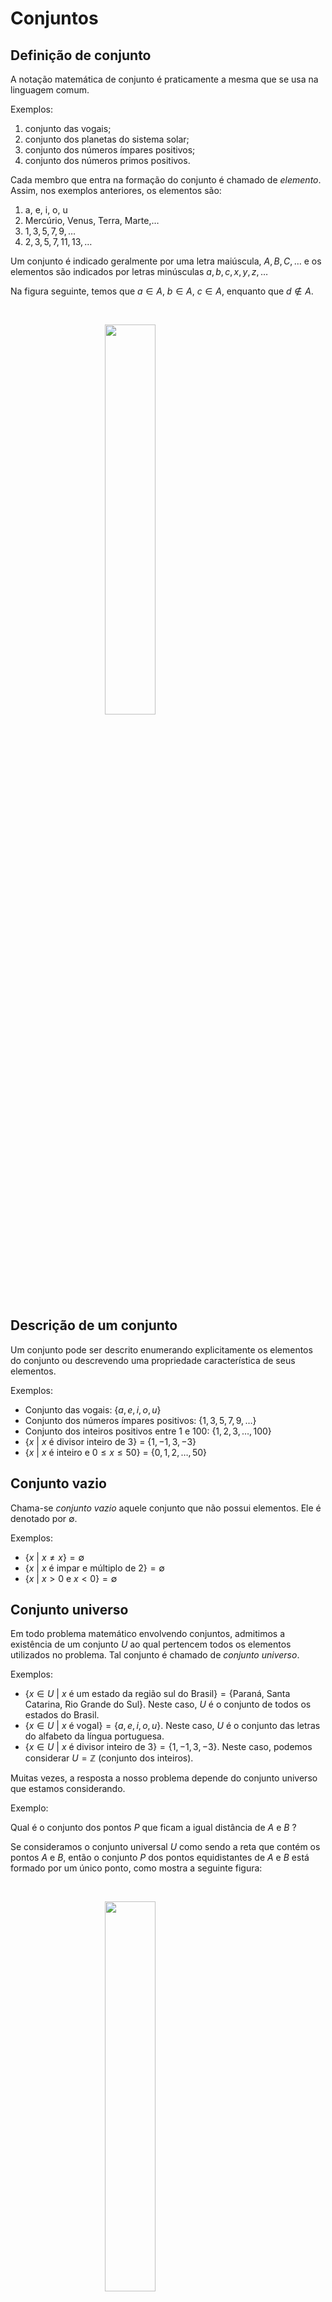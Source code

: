 # Conjuntos 
<!--
You can label chapter and section titles using `{#label}` after them, e.g., we can reference Chapter \@ref(intro). If you do not manually label them, there will be automatic labels anyway, e.g., Chapter \@ref(methods).

Figures and tables with captions will be placed in `figure` and `table` environments, respectively.


```r
par(mar = c(4, 4, .1, .1))
plot(pressure, type = 'b', pch = 19)
```

<div class="figure" style="text-align: center">
<img src="01-conjuntos_files/figure-html/nice-fig-1.png" alt="Here is a nice figure!" width="80%" />
<p class="caption">(\#fig:nice-fig)Here is a nice figure!</p>
</div>

Reference a figure by its code chunk label with the `fig:` prefix, e.g., see Figure \@ref(fig:nice-fig). Similarly, you can reference tables generated from `knitr::kable()`, e.g., see Table \@ref(tab:nice-tab).


```r
knitr::kable(
  head(iris, 20), caption = 'Here is a nice table!',
  booktabs = TRUE
)
```



Table: (\#tab:nice-tab)Here is a nice table!

 Sepal.Length   Sepal.Width   Petal.Length   Petal.Width  Species 
-------------  ------------  -------------  ------------  --------
          5.1           3.5            1.4           0.2  setosa  
          4.9           3.0            1.4           0.2  setosa  
          4.7           3.2            1.3           0.2  setosa  
          4.6           3.1            1.5           0.2  setosa  
          5.0           3.6            1.4           0.2  setosa  
          5.4           3.9            1.7           0.4  setosa  
          4.6           3.4            1.4           0.3  setosa  
          5.0           3.4            1.5           0.2  setosa  
          4.4           2.9            1.4           0.2  setosa  
          4.9           3.1            1.5           0.1  setosa  
          5.4           3.7            1.5           0.2  setosa  
          4.8           3.4            1.6           0.2  setosa  
          4.8           3.0            1.4           0.1  setosa  
          4.3           3.0            1.1           0.1  setosa  
          5.8           4.0            1.2           0.2  setosa  
          5.7           4.4            1.5           0.4  setosa  
          5.4           3.9            1.3           0.4  setosa  
          5.1           3.5            1.4           0.3  setosa  
          5.7           3.8            1.7           0.3  setosa  
          5.1           3.8            1.5           0.3  setosa  

You can write citations, too. For example, we are using the **bookdown** package [@R-bookdown] in this sample book, which was built on top of R Markdown and **knitr** [@xie2015].
-->

## Definição de conjunto

A notação matemática de conjunto é praticamente a mesma que se usa na linguagem comum.

Exemplos:

1. conjunto das vogais;
2. conjunto dos planetas do sistema solar;
3. conjunto dos  números ímpares positivos;
4. conjunto dos números primos positivos.

Cada membro que entra na formação do conjunto é chamado de *elemento*. Assim, nos exemplos anteriores, os elementos são:

1. a, e, i, o, u
2. Mercúrio, Venus, Terra, Marte,$\ldots$
3. $1, 3, 5, 7, 9,\ldots$
4. $2, 3, 5, 7, 11, 13,\ldots$

Um conjunto é indicado geralmente por uma letra maiúscula, $A, B, C,\ldots$ e os elementos são indicados por letras minúsculas $a, b, c, x, y, z,\ldots$

Na figura seguinte, temos que $a\in A$, $b\in A$, $c\in A$, enquanto que $d\not\in A$.

&nbsp;


<img src="conj01.png" width="40%" style="display: block; margin: auto;" />

## Descrição de um conjunto

Um conjunto pode ser descrito enumerando explicitamente os elementos do conjunto ou descrevendo uma propriedade característica de seus elementos.

Exemplos:

- Conjunto das vogais: $\{a, e, i, o, u\}$
- Conjunto dos números ímpares positivos: $\{1, 3, 5, 7, 9,\ldots\}$
- Conjunto dos inteiros positivos entre $1$ e $100$: $\{1, 2, 3,\ldots,100\}$
- $\{x\ |\ x \mbox{ é divisor inteiro de } 3\}$ = $\{1, -1, 3, -3\}$
- $\{x\ |\ x \mbox{ é inteiro e } 0\leq x\leq 50\}$ = $\{0, 1, 2,\ldots,50\}$

## Conjunto vazio

Chama-se *conjunto vazio* aquele conjunto que não possui elementos. Ele é denotado por $\emptyset$.

Exemplos:

- $\{x\ |\ x\neq x\} = \emptyset$
- $\{x\ |\ x \mbox{ é impar e múltiplo de } 2\} = \emptyset$
- $\{x\ |\ x>0 \mbox{ e } x<0\} = \emptyset$

## Conjunto universo

Em todo problema matemático envolvendo conjuntos, admitimos a existência de um conjunto $U$ ao qual pertencem todos os elementos utilizados no problema. Tal conjunto é chamado de *conjunto universo*.

Exemplos:

- $\{x\in U\ |\ x \mbox{ é um estado da região sul do Brasil}\} = \{$Paraná, Santa Catarina, Rio Grande do Sul$\}$. Neste caso, $U$ é o conjunto de todos os estados do Brasil.
- $\{x\in U\ |\ x \mbox{ é vogal}\}= \{a, e, i, o, u\}$. Neste caso, $U$ é o conjunto das letras do alfabeto da língua portuguesa.
- $\{x\in U\ |\ x \mbox{ é divisor inteiro de } 3\} = \{1, -1, 3, -3\}$. Neste caso, podemos considerar $U=\mathbb{Z}$ (conjunto dos inteiros).

Muitas vezes, a resposta a nosso problema depende do conjunto universo que estamos considerando.

Exemplo: 

Qual é o conjunto dos pontos $P$ que ficam a igual distância de $A$ e $B$ ? 

Se consideramos o conjunto universal $U$ como sendo a reta que contém os pontos $A$ e $B$, então o conjunto $P$ dos pontos equidistantes de $A$ e $B$ está formado por um único ponto, como mostra a seguinte figura:

&nbsp;

<img src="conj02.png" width="40%" style="display: block; margin: auto;" />

&nbsp;

Por outra parte, se consideramos $U$ como sendo o plano contendo os pontos $A$ e $B$, então o conjunto $P$ é a reta mediatriz do segmento $AB$, como mostra a figura embaixo: 

&nbsp;

<img src="conj03.png" width="45%" style="display: block; margin: auto;" />

&nbsp;

## Conjuntos iguais

Dois conjuntos $A$ e $B$ são iguais se todo elemento de $A$ pertence a $B$ e todo elemento de $B$ pertence a $A$.

$$A=B\ \ \Longleftrightarrow\ \ \forall x, (x\in A \Leftrightarrow x\in B)$$

Se o conjunto $A$ é diferente do conjunto $B$, escrevemos $A\neq B$.

Exemplos:

- $\{a, b, c, d\} = \{b, a, d, c\}$
- $\{x\ |\ 3x+2 = 8\} = \{2\}$
- $\{a, b, c\}\neq\{a, b, c, d\}$

## Subconjuntos

Um conjunto $A$ é um *subconjunto* do conjunto $B$ se todo elemento de $A$ é também um elemento de $B$.

$$A\subset B\ (\mbox{ou } B\supset A)\ \ \Longleftrightarrow\ \ \forall x, (x\in A \Rightarrow x \in B)$$

&nbsp;

<img src="conj04.png" width="45%" style="display: block; margin: auto;" />

&nbsp;

Leia-se: $A\subset B$ ($A$ está contido em $B$) e $B\supset A$ ($B$ contém $A$). Se $A$ não está contido em $B$ (ou $B$ não contém $A$) escrevemos $A\nsubseteq B$ (ou $B\nsupseteq A$).

Podemos definir a igualdade entre conjuntos através da inclusão. De fato, temos que 

$$A = B \ \ \Longleftrightarrow\ \ (A\subset B \mbox{ e } B\subset A)$$

Exemplos:

- $\{a, b, c\}\subset \{a, b, c, d\}$
- $\{x\ |\ x \mbox{ é inteiro e par}\}\subset \{x\ |\ x \mbox{ é inteiro}\}$
- $\{a, b\}\nsubseteq \{a, c, d, e\}$
- $\{x\ |\ x \mbox{ é inteiro e par}\}\nsubseteq \{x\ |\ x \mbox{ é inteiro e primo}\}$

Sejam $A, B$ e $C$ conjuntos. Algumas propriedades da inclusão são as seguintes:

1. Para todo conjunto $A$, temos que $\emptyset\subset A$
2. $A\subset A$ (reflexiva)
3. $(A\subset B \mbox{ e } B\subset A)\ \Longrightarrow\ A=B$ (anti-simétrica)
4. $(A\subset B \mbox{ e } B\subset C)\ \Longrightarrow\ A\subset C$ (transitiva)

## Conjunto das partes

Dado um conjunto $A$, o *conjunto das partes de* $A$ é o conjunto formado por todos os subconjuntos de $A$:

$$\mathcal{P}(A) = \{B\ |\ B\subset A\}$$

Observar que $\mathcal{P}(A)$ é um conjunto cujos elementos também são conjuntos.

Por exemplo, se $A = \{a, b, c\}$, então $\mathcal{P}(A) = \{\emptyset, \{a\}, \{b\}, \{c\}, \{a, b\}, \{a, c\}, \{b, c\}, A\}$.

Pode-se provar que se $A$ contém $n$ elementos, então $\mathcal{P}(A)$ contém $2^n$ elementos.

## União e interseção de conjuntos

Dados dois conjuntos $A$ e $B$, a *união* de $A$ com $B$ é o conjunto formado pelos elementos que pertencem a $A$ ou a $B$:

$$A\cup B = \{x\ |\ x\in A \mbox{ ou } x\in B\}$$

&nbsp;

<img src="conj10.png" width="50%" style="display: block; margin: auto;" />

&nbsp;


Exemplos:

- $\{a, b\}\cup \{c, d\} = \{a, b, c, d\}$
- $\{a, b, c\}\cup \{c, e, f\} = \{a, b, c, e, f\}$
- $\{a, b\}\cup \emptyset = \{a, b\}$
- $\emptyset \cup \emptyset = \emptyset$

Sejam $A, B$ e $C$ conjuntos. Algumas propriedades da união são as seguintes:

1. $A\cup A = A$ (idempotente)
2. $A \cup \emptyset = A$ (elemento neutro)
3. $A\cup B = B\cup A$ (comutativa)
4. $(A\cup B)\cup C = A\cup (B\cup C)$ (associativa)
5. $A\subset (A\cup B)$

&nbsp;

Dados dois conjuntos $A$ e $B$, a *interseção* de $A$ com $B$ é o conjunto formado pelos elementos que pertencem a $A$ e a $B$:

$$A\cap B = \{x\ |\ x\in A \mbox{ e } x\in B\}$$

&nbsp;

<img src="conj05.png" width="50%" style="display: block; margin: auto;" />

&nbsp;


Dois conjuntos $A$ e $B$ são *disjuntos* se eles não tem elementos em comum, ou seja, $A\cap B = \emptyset$.

&nbsp;

<img src="conj06.png" width="60%" style="display: block; margin: auto;" />

&nbsp;


Exemplos:

- $\{a, b, c\}\cap\{a, b, d, e\} = \{a, b\}$
- $\{a, b\}\cap\{a, b, c\} = \{a, b\}$
- $A\cap\emptyset = \emptyset$
- $\{a, b\}\cap\{c, d\} = \emptyset$

Sejam $A, B$ e $C$ conjuntos. Algumas propriedades da interseção são as seguintes:

1. $A\cap A = A$ (idempotente)
2. Se $A\subset B$, então $A\cap B = A$. Em particular, para todo conjunto $A$, temos que $A\cap U = A$ (elemento neutro)
3. $A\cap B = B\cap A$ (comutativa)
4. $A\cap (B\cap C) = (A\cap B)\cap C$ (associativa)
5. $(A\cap B)\subset A$

Outras propriedades envolvendo uniões e interseções são as seguintes:

1. $A\cup (B\cap C) = (A\cup B) \cap (A\cup C)$ (distributiva da união em relação à interseção)
2. $A\cap (B\cup C) = (A\cap B) \cup (A\cap C)$ (distributiva da interseção em relação à união)
3. $A\cup (A\cap B) = A$
4. $A\cap (A\cup B) = A$


## Complementar de um conjunto

Dado um conjunto $A$, o *complementar* de $A$ (em relação a $U$) é o conjunto formado pelos elementos do conjunto universo $U$ que não estão em $A$:

$$A^{\mathrm{c}} = \{x\in U\ |\ x\not\in A\}$$
Observe que a definição de complementar depende do conjunto universo considerado.

&nbsp;

<img src="conj07.png" width="56%" style="display: block; margin: auto;" />

&nbsp;

Exemplos:

- Se $U = \{a, b, c, d, e, f\}$, então $\{a, b, c\}^{\mathrm{c}} = \{d, e, f\}$
- Se $U = \{1, 2, 3, 4,\ldots\}$ (conjunto dos números naturais), então $\{1,3\}^{\mathrm{c}} = \{2, 4, 5, 6,\ldots\}$ 

Em particular, temos que

- $U^\mathrm{c} = \emptyset$
- $\emptyset^\mathrm{c} = U$

## Diferença de conjuntos

Dados dois conjuntos $A$ e $B$, a *diferênça* entre $A$ e $B$ é o conjunto formado pelos elementos de $A$ que não estão em $B$:

$$A-B = \{x\ |\ x\in A \mbox{ e } x\not\in B\}$$

Pode-se provar que $A-B = A\cap B^\mathrm{c}$.

&nbsp;

<img src="conj08.png" width="50%" style="display: block; margin: auto;" />

&nbsp;


A *diferença simétrica* entre $A$ e $B$ é definida como o conjunto formado pelos elementos que estão em $A\cup B$ e que não estão em $A\cap B$:

$$A\Delta B = (A\cup B) - (A\cap B) = (A\cup B)\cap (A\cap B)^\mathrm{c}$$

&nbsp;

<img src="conj09.png" width="50%" style="display: block; margin: auto;" />

&nbsp;

Operações de conjuntos envolvendo uniões, interseções, complementares e diferênças são chamadas de *operações boleanas de conjuntos*.

## Exercícios
